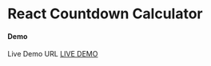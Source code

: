 # React Countdown Calculator

#### Demo

Live Demo URL [LIVE DEMO][1]



[1]: http://pooyagolchian.ir/react-countdown-calc/

